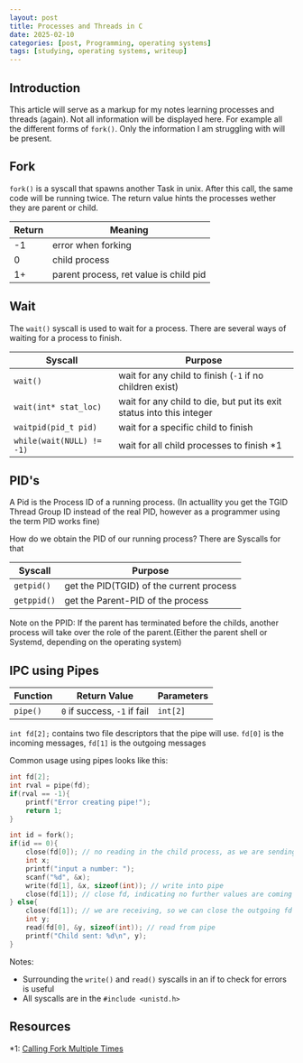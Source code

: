 ```yaml
---
layout: post
title: Processes and Threads in C
date: 2025-02-10
categories: [post, Programming, operating systems]
tags: [studying, operating systems, writeup]
---
```


## Introduction
This article will serve as a markup for my notes learning processes and threads (again). Not all information will be displayed here. For example all the different forms of `fork()`. Only the information I am struggling with will be present.

## Fork
`fork()` is a syscall that spawns another Task in unix. After this call, the same code will be running twice. The return value hints the processes wether they are parent or child.

Return | Meaning
--|--
-1 | error when forking
0 | child process
1+ | parent process, ret value is child pid

## Wait

The `wait()` syscall is used to wait for a process. There are several ways of waiting for a process to finish.

Syscall | Purpose
--|--
`wait()` | wait for any child to finish (`-1` if no children exist)
`wait(int* stat_loc)` | wait for any child to die, but put its exit status into this integer
`waitpid(pid_t pid)` | wait for a specific child to finish
`while(wait(NULL) != -1) `| wait for all child processes to finish *1


## PID's

A Pid is the Process ID of a running process. (In actuallity you get the TGID Thread Group ID instead of the real PID, however as a programmer using the term PID works fine)

How do we obtain the PID of our running process? There are Syscalls for that

Syscall | Purpose
--|-- 
`getpid()`| get the PID(TGID) of the current process
`getppid()`| get the Parent-PID of the process

Note on the PPID: If the parent has terminated before the childs, another process will take over the role of the parent.(Either the parent shell or Systemd, depending on the operating system)


## IPC using Pipes

Function | Return Value | Parameters
--|--|--
`pipe()` | `0` if success, `-1` if fail | `int[2]`

`int fd[2];` contains two file descriptors that the pipe will use. `fd[0]` is the incoming messages, `fd[1]` is the outgoing messages

Common usage using pipes looks like this:

```c
int fd[2];
int rval = pipe(fd);
if(rval == -1){
    printf("Error creating pipe!");
    return 1;
}

int id = fork();
if(id == 0){
    close(fd[0]); // no reading in the child process, as we are sending from child to parent
    int x;
    printf("input a number: ");
    scanf("%d", &x);
    write(fd[1], &x, sizeof(int)); // write into pipe
    close(fd[1]); // close fd, indicating no further values are coming
} else{
    close(fd[1]); // we are receiving, so we can close the outgoing fd
    int y;
    read(fd[0], &y, sizeof(int)); // read from pipe
    printf("Child sent: %d\n", y);
}
```
 
Notes:

- Surrounding the `write()` and `read()` syscalls in an if to check for errors is useful
- All syscalls are in the `#include <unistd.h>`

## Resources

*1: [Calling Fork Multiple Times](https://www.youtube.com/watch?v=94URLRsjqMQ)